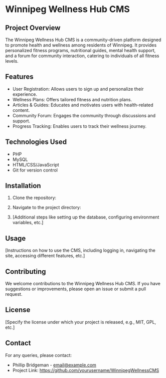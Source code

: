 # Winnipeg Wellness Hub CMS

## Project Overview
The Winnipeg Wellness Hub CMS is a community-driven platform designed to promote health and wellness among residents of Winnipeg. It provides personalized fitness programs, nutritional guides, mental health support, and a forum for community interaction, catering to individuals of all fitness levels.

## Features
- User Registration: Allows users to sign up and personalize their experience.
- Wellness Plans: Offers tailored fitness and nutrition plans.
- Articles & Guides: Educates and motivates users with health-related content.
- Community Forum: Engages the community through discussions and support.
- Progress Tracking: Enables users to track their wellness journey.

## Technologies Used
- PHP
- MySQL
- HTML/CSS/JavaScript
- Git for version control

## Installation
1. Clone the repository:

2. Navigate to the project directory:

3. [Additional steps like setting up the database, configuring environment variables, etc.]

## Usage
[Instructions on how to use the CMS, including logging in, navigating the site, accessing different features, etc.]

## Contributing
We welcome contributions to the Winnipeg Wellness Hub CMS. If you have suggestions or improvements, please open an issue or submit a pull request.

## License
[Specify the license under which your project is released, e.g., MIT, GPL, etc.]

## Contact
For any queries, please contact:
- Phillip Bridgeman - email@example.com
- Project Link: https://github.com/yourusername/WinnipegWellnessCMS